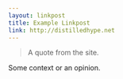 ```yaml
---
layout: linkpost
title: Example Linkpost
link: http://distilledhype.net
---
```


> A quote from the site.

Some context or an opinion.
